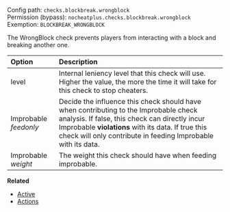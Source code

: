Config path: `checks.blockbreak.wrongblock`  
Permission (bypass): `nocheatplus.checks.blockbreak.wrongblock`  
Exemption: `BLOCKBREAK_WRONGBLOCK`  

The WrongBlock check prevents players from interacting with a block and breaking another one. 

| Option | Description |
| :----- | :--------- |
| level  | Internal leniency level that this check will use. Higher the value, the more the time it will take for this check to stop cheaters. |
| Improbable _feedonly_ | Decide the influence this check should have when contributing to the Improbable check analysis. If false, this check can directly incur Improbable **violations** with its data. If true this check will only contribute in feeding Improbable with its data.|
| Improbable _weight_ |The weight this check should have when feeding improbable.|


**Related**  
* [Active](https://github.com/Updated-NoCheatPlus/Docs/blob/master/Settings/General.md#active)
* [Actions](https://github.com/Updated-NoCheatPlus/Docs/blob/master/Settings/General.md#actions)

